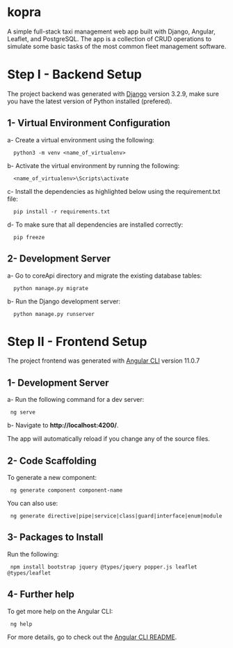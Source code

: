 # kopra
A simple full-stack taxi management web app built with Django, Angular, Leaflet, and PostgreSQL. The app is a collection of CRUD operations to simulate some basic tasks of the most common fleet management software.

# Step I - Backend Setup

The project backend was generated with [Django](https://github.com/django/django) version 3.2.9, make sure you have the latest version of Python installed (prefered).<br>

## 1- Virtual Environment Configuration

a- Create a virtual environment using the following:

      python3 -m venv <name_of_virtualenv>

b- Activate the virtual environment by running the following:<br>

      <name_of_virtualenv>\Scripts\activate

c- Install the dependencies as highlighted below using the requirement.txt file:<br>

      pip install -r requirements.txt

d- To make sure that all dependencies are installed correctly:

      pip freeze

## 2- Development Server

a- Go to coreApi directory and migrate the existing database tables:<br>

      python manage.py migrate

b- Run the Django development server:<br>

      python manage.py runserver

# Step II - Frontend Setup

The project frontend was generated with [Angular CLI](https://github.com/angular/angular-cli) version 11.0.7

## 1- Development Server

a- Run the following command for a dev server:

     ng serve
b- Navigate to **http://localhost:4200/**. 

The app will automatically reload if you change any of the source files.

## 2- Code Scaffolding

To generate a new component:<br>

     ng generate component component-name
You can also use:

     ng generate directive|pipe|service|class|guard|interface|enum|module

## 3- Packages to Install

Run the following:

     npm install bootstrap jquery @types/jquery popper.js leaflet @types/leaflet

## 4- Further help

To get more help on the Angular CLI:<br>

     ng help
For more details, go to check out the [Angular CLI README](https://github.com/angular/angular-cli/blob/master/README.md).
